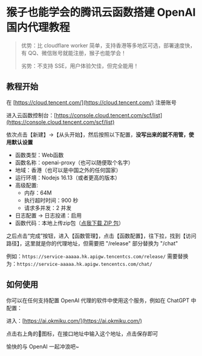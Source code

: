 # 猴子也能学会的腾讯云函数搭建 OpenAI 国内代理教程

> 优势：比 cloudflare worker 简单，支持香港等多地区可选，部署速度快，有 QQ、微信账号就能注册，猴子也能学会！
> 
> 劣势：不支持 SSE，用户体验欠佳，但完全能用！

## 教程开始

在 [https://cloud.tencent.com/](https://cloud.tencent.com/) 注册账号

进入云函数控制台：[https://console.cloud.tencent.com/scf/list](https://console.cloud.tencent.com/scf/list)

依次点击【新建】->【从头开始】，然后按照以下配置，**没写出来的就不用管，使用默认设置**

- 函数类型：Web函数
- 函数名称：openai-proxy（也可以随便取个名字）
- 地域：香港（也可以是中国之外的任何国家）
- 运行环境：Nodejs 16.13（或者更高的版本）
- 高级配置:
    - 内存：64M
    - 执行超时时间：900 秒
    - 请求多并发：2 并发
- 日志配置 -> 日志投递：启用
- 函数代码：本地上传zip包（[点我下载 ZIP 包](https://github.com/Ice-Hazymoon/openai-scf-proxy/raw/master/openai-proxy.zip)）

之后点击“完成”按钮，进入【函数管理】，点击【函数配置】，往下拉，找到【访问路径】，这里就是你的代理地址，但需要把 "/release" 部分替换为 "/chat"

例如：`https://service-aaaaa.hk.apigw.tencentcs.com/release/`
需要替换为：`https://service-aaaaa.hk.apigw.tencentcs.com/chat/`

## 如何使用

你可以在任何支持配置 OpenAI 代理的软件中使用这个服务，例如在 ChatGPT 中配置：

进入：[https://ai.okmiku.com/](https://ai.okmiku.com/)

点击右上角的🔑图标，在接口地址中输入这个地址，点击保存即可

愉快的与 OpenAI 一起冲浪吧~
